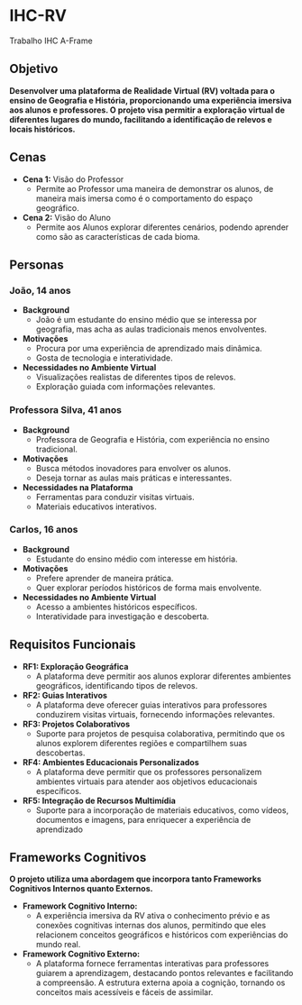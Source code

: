 # IHC-RV
Trabalho IHC A-Frame

## Objetivo
**Desenvolver uma plataforma de Realidade Virtual (RV) voltada para o ensino de Geografia e História, proporcionando uma experiência imersiva aos alunos e professores. O projeto visa permitir a exploração virtual de diferentes lugares do mundo, facilitando a identificação de relevos e locais históricos.**

## Cenas
- **Cena 1:** Visão do Professor
  - Permite ao Professor uma maneira de demonstrar os alunos, de maneira mais imersa como é o comportamento do espaço geográfico.
- **Cena 2:** Visão do Aluno
  - Permite aos Alunos explorar diferentes cenários, podendo aprender como são as características de cada bioma.

## Personas

### João, 14 anos

- **Background**
  - João é um estudante do ensino médio que se interessa por geografia, mas acha as aulas tradicionais menos envolventes.
- **Motivações**
  - Procura por uma experiência de aprendizado mais dinâmica.
  - Gosta de tecnologia e interatividade.
- **Necessidades no Ambiente Virtual**
  - Visualizações realistas de diferentes tipos de relevos.
  - Exploração guiada com informações relevantes.

### Professora Silva, 41 anos
- **Background**
  - Professora de Geografia e História, com experiência no ensino tradicional.
- **Motivações**
  - Busca métodos inovadores para envolver os alunos.
  - Deseja tornar as aulas mais práticas e interessantes.
- **Necessidades na Plataforma**
  - Ferramentas para conduzir visitas virtuais.
  - Materiais educativos interativos.

### Carlos, 16 anos
- **Background**
  - Estudante do ensino médio com interesse em história.
- **Motivações**
  - Prefere aprender de maneira prática.
  - Quer explorar períodos históricos de forma mais envolvente.
- **Necessidades no Ambiente Virtual**
  - Acesso a ambientes históricos específicos.
  - Interatividade para investigação e descoberta.

## Requisitos Funcionais
- **RF1: Exploração Geográfica**
  - A plataforma deve permitir aos alunos explorar diferentes ambientes geográficos, identificando tipos de relevos.
- **RF2: Guias Interativos**
  - A plataforma deve oferecer guias interativos para professores conduzirem visitas virtuais, fornecendo informações relevantes.
- **RF3: Projetos Colaborativos**
  - Suporte para projetos de pesquisa colaborativa, permitindo que os alunos explorem diferentes regiões e compartilhem suas descobertas.
- **RF4: Ambientes Educacionais Personalizados**
  - A plataforma deve permitir que os professores personalizem ambientes virtuais para atender aos objetivos educacionais específicos.
- **RF5: Integração de Recursos Multimídia**
  - Suporte para a incorporação de materiais educativos, como vídeos, documentos e imagens, para enriquecer a experiência de aprendizado

## Frameworks Cognitivos
**O projeto utiliza uma abordagem que incorpora tanto Frameworks Cognitivos Internos quanto Externos.**
- **Framework Cognitivo Interno:**
  - A experiência imersiva da RV ativa o conhecimento prévio e as conexões cognitivas internas dos alunos, permitindo que eles relacionem conceitos geográficos e históricos com experiências do mundo real.
- **Framework Cognitivo Externo:**
  - A plataforma fornece ferramentas interativas para professores guiarem a aprendizagem, destacando pontos relevantes e facilitando a compreensão. A estrutura externa apoia a cognição, tornando os conceitos mais acessíveis e fáceis de assimilar.


